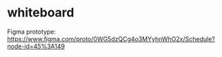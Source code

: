 # whiteboard

Figma prototype: https://www.figma.com/proto/0WG5dzQCg4o3MYyhnWhO2x/Schedule?node-id=45%3A149
